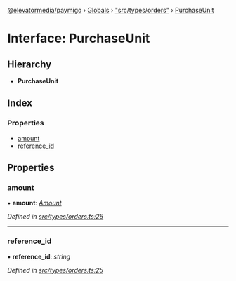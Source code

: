 [@elevatormedia/paymigo](../README.md) › [Globals](../globals.md) › ["src/types/orders"](../modules/_src_types_orders_.md) › [PurchaseUnit](_src_types_orders_.purchaseunit.md)

# Interface: PurchaseUnit

## Hierarchy

-   **PurchaseUnit**

## Index

### Properties

-   [amount](_src_types_orders_.purchaseunit.md#amount)
-   [reference_id](_src_types_orders_.purchaseunit.md#reference_id)

## Properties

### amount

• **amount**: _[Amount](_src_types_common_.amount.md)_

_Defined in [src/types/orders.ts:26](https://github.com/ELEVATORmedia/paymigo/blob/7be1a84/src/types/orders.ts#L26)_

---

### reference_id

• **reference_id**: _string_

_Defined in [src/types/orders.ts:25](https://github.com/ELEVATORmedia/paymigo/blob/7be1a84/src/types/orders.ts#L25)_
